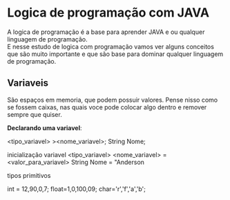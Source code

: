 # Logica de programação com JAVA

A logica de programação é a base para aprender JAVA e ou qualquer linguagem de programação.<br>
E nesse estudo de logica com programação vamos ver alguns conceitos que são muito importante e que são base para dominar qualquer linguagem de programação.

## Variaveis 

São espaços em memoria, que podem possuir valores. Pense nisso como se fossem caixas, nas quais voce pode colocar
algo dentro e remover sempre que quiser.<br>

**Declarando uma variavel**:

<tipo_variavel> ><nome_variavel>; 
String Nome;

inicialização variavel
<tipo_variavel> <nome_variavel> = <valor_para_variavel>
String  Nome = "Anderson

tipos primitivos

int = 12,90,0,7;
float=1,0,100,09;
char='r','f','a','b';

